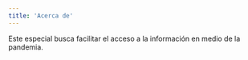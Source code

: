 ```yaml
---
title: 'Acerca de'
---
```


Este especial busca facilitar el acceso a la información en medio de la pandemia.

